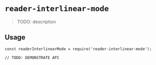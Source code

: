 # `reader-interlinear-mode`

> TODO: description

## Usage

```
const readerInterlinearMode = require('reader-interlinear-mode');

// TODO: DEMONSTRATE API
```
